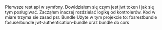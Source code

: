 Pierwsze rest api w symfony. Dowidziałem się czym jest jwt token i jak się tym posługiwać. 
Zacząłem inaczej rozdzielać logikę od kontrolerów. 
Kod w miare trzyma sie zasad psr. Bundle Użyte w tym projekcie to:
fosrestbundle
fosuserbundle
jwt-authentication-bundle
oraz bundle do cors
